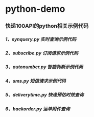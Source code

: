 # python-demo

### 快递100API的python相关示例代码


##### 1、synquery.py 实时查询示例代码
##### 2、subscribe.py 订阅请求示例代码
##### 3、autonumber.py 智能判断示例代码
##### 4、sms.py 短信请求示例代码
##### 5、deliverytime.py 快递预估时效查询
##### 6、backorder.py 运单附件查询